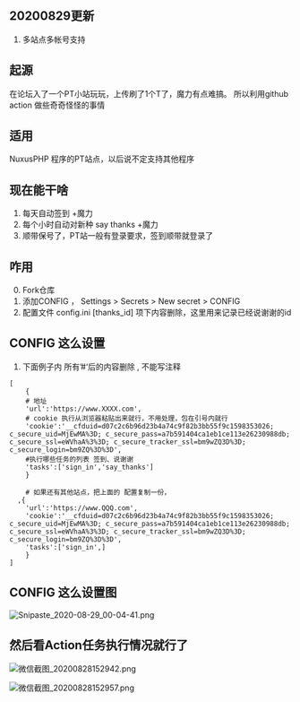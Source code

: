 ## 20200829更新
1. 多站点多帐号支持

## 起源
在论坛入了一个PT小站玩玩，上传刷了1个T了，魔力有点难搞。 所以利用github action 做些奇奇怪怪的事情
## 适用
NuxusPHP 程序的PT站点，以后说不定支持其他程序
## 现在能干啥
1. 每天自动签到 +魔力
2. 每个小时自动对新种 say thanks +魔力
3. 顺带保号了，PT站一般有登录要求，签到顺带就登录了
## 咋用
0. Fork仓库
1. 添加CONFIG ， Settings > Secrets > New secret > CONFIG
2. 配置文件 config.ini [thanks_id] 项下内容删除，这里用来记录已经说谢谢的id

## CONFIG 这么设置
1. 下面例子内 所有’#‘后的内容删除 , 不能写注释
````
[
	{
    # 地址
	'url':'https://www.XXXX.com', 
    # cookie 执行从浏览器粘贴出来就行，不用处理，包在引号内就行
	'cookie':'__cfduid=d07c2c6b96d23b4a74c9f82b3bb55f9c1598353026; c_secure_uid=MjEwMA%3D; c_secure_pass=a7b591404ca1eb1ce113e26230988db; c_secure_ssl=eWVhaA%3%3D; c_secure_tracker_ssl=bm9wZQ3D%3D; c_secure_login=bm9ZQ%3D%3D',
	#执行哪些任务的列表 签到、说谢谢 
    'tasks':['sign_in','say_thanks'] 
	}

    # 如果还有其他站点，把上面的 配置复制一份，
  ,{
	'url':'https://www.QQQ.com', 
	'cookie':'__cfduid=d07c2c6b96d23b4a74c9f82b3bb55f9c1598353026; c_secure_uid=MjEwMA%3D; c_secure_pass=a7b591404ca1eb1ce113e26230988db; c_secure_ssl=eWVhaA%3%3D; c_secure_tracker_ssl=bm9wZQ3D%3D; c_secure_login=bm9ZQ%3D%3D',
    'tasks':['sign_in',] 
	}
]
````
## CONFIG 这么设置图

![Snipaste_2020-08-29_00-04-41.png](https://i.loli.net/2020/08/29/dFNHYPB3ZL1n28j.png)

## 然后看Action任务执行情况就行了

![微信截图_20200828152942.png](https://i.loli.net/2020/08/28/FkhS9TzgOCHlPYG.png)

![微信截图_20200828152957.png](https://i.loli.net/2020/08/28/gRt29zNAspMSeHm.png)

